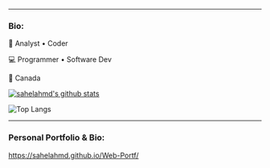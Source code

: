 
<hr>

### Bio:
🏢 Analyst • Coder

💻 Programmer • Software Dev

📍 Canada

[![sahelahmd's github stats](https://github-readme-stats.vercel.app/api?username=sahelahmd)](https://github.com/anuraghazra/github-readme-stats)

![Top Langs](https://github-readme-stats.vercel.app/api/top-langs/?username=sahelahmd&hide=TeX&layout=compact)

<hr>

### Personal Portfolio & Bio:

https://sahelahmd.github.io/Web-Portf/

<!--
**shailahmed44/shailahmed44** is a ✨ _special_ ✨ repository because its `README.md` (this file) appears on your GitHub profile.

Here are some ideas to get you started:

- 🔭 I’m currently working on ...
- 🌱 I’m currently learning ...
- 👯 I’m looking to collaborate on ...
- 🤔 I’m looking for help with ...
- 💬 Ask me about ...
- 📫 How to reach me: ...
- 😄 Pronouns: ...
- ⚡ Fun fact: ...
-->
